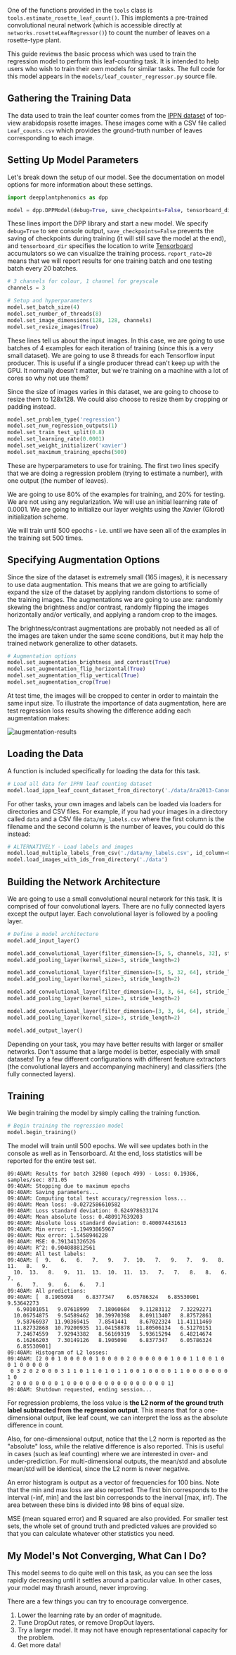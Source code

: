 One of the functions provided in the `tools` class is `tools.estimate_rosette_leaf_count()`. This implements a pre-trained convolutional neural network (which is accessible directly at `networks.rosetteLeafRegressor()`) to count the number of leaves on a rosette-type plant.

This guide reviews the basic process which was used to train the regression model to perform this leaf-counting task. It is intended to help users who wish to train their own models for similar tasks. The full code for this model appears in the `models/leaf_counter_regressor.py` source file.

## Gathering the Training Data

The data used to train the leaf counter comes from the [IPPN dataset](http://www.plant-phenotyping.org/datasets-home) of top-view arabidopsis rosette images. These images come with a CSV file called `Leaf_counts.csv` which provides the ground-truth number of leaves corresponding to each image.

## Setting Up Model Parameters

Let's break down the setup of our model. See the documentation on model options for more information about these settings.

```python
import deepplantphenomics as dpp

model = dpp.DPPModel(debug=True, save_checkpoints=False, tensorboard_dir='/home/user/tensorlogs', report_rate=20)
```

These lines import the DPP library and start a new model. We specify `debug=True` to see console output, `save_checkpoints=False` prevents the saving of checkpoints during training (it will still save the model at the end), and `tensorboard_dir` specifies the location to write [Tensorboard](https://www.tensorflow.org/how_tos/summaries_and_tensorboard/) accumulators so we can visualize the training process. `report_rate=20` means that we will report results for one training batch and one testing batch every 20 batches.

```python
# 3 channels for colour, 1 channel for greyscale
channels = 3

# Setup and hyperparameters
model.set_batch_size(4)
model.set_number_of_threads(8)
model.set_image_dimensions(128, 128, channels)
model.set_resize_images(True)
```

These lines tell us about the input images. In this case, we are going to use batches of 4 examples for each iteration of training (since this is a very small dataset). We are going to use 8 threads for each Tensorflow input producer. This is useful if a single producer thread can't keep up with the GPU. It normally doesn't matter, but we're training on a machine with a lot of cores so why not use them?

Since the size of images varies in this dataset, we are going to choose to resize them to 128x128. We could also choose to resize them by cropping or padding instead.

```python
model.set_problem_type('regression')
model.set_num_regression_outputs(1)
model.set_train_test_split(0.8)
model.set_learning_rate(0.0001)
model.set_weight_initializer('xavier')
model.set_maximum_training_epochs(500)
```

These are hyperparameters to use for training. The first two lines specify that we are doing a regression problem (trying to estimate a number), with one output (the number of leaves).

We are going to use 80% of the examples for training, and 20% for testing. We are not using any regularization. We will use an initial learning rate of 0.0001. We are going to initialize our layer weights using the Xavier (Glorot) initialization scheme.

We will train until 500 epochs - i.e. until we have seen all of the examples in the training set 500 times.

## Specifying Augmentation Options

Since the size of the dataset is extremely small (165 images), it is necessary to use data augmentation. This means that we are going to artificially expand the size of the dataset by applying random distortions to some of the training images. The augmentations we are going to use are: randomly skewing the brightness and/or contrast, randomly flipping the images horizontally and/or vertically, and applying a random crop to the images.

The brightness/contrast augmentations are probably not needed as all of the images are taken under the same scene conditions, but it may help the trained network generalize to other datasets.

```python
# Augmentation options
model.set_augmentation_brightness_and_contrast(True)
model.set_augmentation_flip_horizontal(True)
model.set_augmentation_flip_vertical(True)
model.set_augmentation_crop(True)
```

At test time, the images will be cropped to center in order to maintain the same input size. To illustrate the importance of data augmentation, here are test regression loss results showing the difference adding each augmentation makes:

![augmentation-results](./leaf-counter-augmentation.png)

## Loading the Data

A function is included specifically for loading the data for this task.

```python
# Load all data for IPPN leaf counting dataset
model.load_ippn_leaf_count_dataset_from_directory('./data/Ara2013-Canon')
```

For other tasks, your own images and labels can be loaded via loaders for directories and CSV files. For example, if you had your images in a directory called `data` and a CSV file `data/my_labels.csv` where the first column is the filename and the second column is the number of leaves, you could do this instead:

```python
# ALTERNATIVELY - Load labels and images
model.load_multiple_labels_from_csv('./data/my_labels.csv', id_column=0)
model.load_images_with_ids_from_directory('./data')
```

## Building the Network Architecture

We are going to use a small convolutional neural network for this task. It is comprised of four convolutional layers. There are no fully connected layers except the output layer. Each convolutional layer is followed by a pooling layer.

```python
# Define a model architecture
model.add_input_layer()

model.add_convolutional_layer(filter_dimension=[5, 5, channels, 32], stride_length=1, activation_function='tanh')
model.add_pooling_layer(kernel_size=3, stride_length=2)

model.add_convolutional_layer(filter_dimension=[5, 5, 32, 64], stride_length=1, activation_function='tanh')
model.add_pooling_layer(kernel_size=3, stride_length=2)

model.add_convolutional_layer(filter_dimension=[3, 3, 64, 64], stride_length=1, activation_function='tanh')
model.add_pooling_layer(kernel_size=3, stride_length=2)

model.add_convolutional_layer(filter_dimension=[3, 3, 64, 64], stride_length=1, activation_function='tanh')
model.add_pooling_layer(kernel_size=3, stride_length=2)

model.add_output_layer()
```

Depending on your task, you may have better results with larger or smaller networks. Don't assume that a large model is better, especially with small datasets! Try a few different configurations with different feature extractors (the convolutional layers and accompanying machinery) and classifiers (the fully connected layers).

## Training

We begin training the model by simply calling the training function.

```python
# Begin training the regression model
model.begin_training()
```

The model will train until 500 epochs. We will see updates both in the console as well as in Tensorboard. At the end, loss statistics will be reported for the entire test set.

```
09:40AM: Results for batch 32980 (epoch 499) - Loss: 0.19386, samples/sec: 871.05
09:40AM: Stopping due to maximum epochs
09:40AM: Saving parameters...
09:40AM: Computing total test accuracy/regression loss...
09:40AM: Mean loss: -0.0272586610582
09:40AM: Loss standard deviation: 0.624978633174
09:40AM: Mean absolute loss: 0.480917639203
09:40AM: Absolute loss standard deviation: 0.400074431613
09:40AM: Min error: -1.19493865967
09:40AM: Max error: 1.5458946228
09:40AM: MSE: 0.391341326526
09:40AM: R^2: 0.904088812561
09:40AM: All test labels:
09:40AM: [  9.   6.   6.   7.   9.   7.  10.   7.   9.   7.   9.   8.  11.   8.   9.
  10.  13.   8.   9.  11.  13.  10.  11.  13.   7.   7.   8.   8.   6.   7.
   6.   7.   9.   6.   6.   7.]
09:40AM: All predictions:
09:40AM: [  8.1905098    6.8377347    6.05786324   6.85530901   9.53642273
   6.90101051   9.07618999   7.18060684   9.11283112   7.32292271
  10.06754875   9.54589462  10.39970398   8.09113407   8.87572861
   9.58766937  11.90369415   7.8541441    8.67022324  11.41111469
  11.82732868  10.79200935  11.04158878  11.80506134   6.51270151
   7.24674559   7.92943382   8.56169319   5.93615294   6.48214674
   6.16266203   7.30149126   8.1905098    6.8377347    6.05786324
   6.85530901]
09:40AM: Histogram of L2 losses:
09:40AM: [2 0 0 1 0 0 0 0 0 1 0 0 0 0 2 0 0 0 0 0 0 1 0 0 1 1 0 0 1 0 0 1 0 0 0 0 0
 0 3 2 0 2 0 0 0 3 1 1 0 1 1 0 1 0 1 1 0 0 1 0 0 0 0 1 1 0 0 0 0 0 0 0 1 0
 2 0 0 0 0 0 0 0 1 0 0 0 0 0 0 0 0 0 0 0 0 0 0 0 0 1]
09:40AM: Shutdown requested, ending session...
```

For regression problems, the loss value is **the L2 norm of the ground truth label subtracted from the regression output**. This means that for a one-dimensional output, like leaf count, we can interpret the loss as the absolute difference in count.

Also, for one-dimensional output, notice that the L2 norm is reported as the "absolute" loss, while the relative difference is also reported. This is useful in cases (such as leaf counting) where we are interested in over- and under-prediction. For multi-dimensional outputs, the mean/std and absolute mean/std will be identical, since the L2 norm is never negative.

An error histogram is output as a vector of frequencies for 100 bins. Note that the min and max loss are also reported. The first bin corresponds to the interval (-inf, min] and the last bin corresponds to the inerval [max, inf). The area between these bins is divided into 98 bins of equal size.

MSE (mean squared error) and R squared are also provided. For smaller test sets, the whole set of ground truth and predicted values are provided so that you can calculate whatever other statistics you need.

## My Model's Not Converging, What Can I Do?

This model seems to do quite well on this task, as you can see the loss rapidly decreasing until it settles around a particular value. In other cases, your model may thrash around, never improving.

There are a few things you can try to encourage convergence.

1. Lower the learning rate by an order of magnitude.
2. Tune DropOut rates, or remove DropOut layers.
3. Try a larger model. It may not have enough representational capacity for the problem.
4. Get more data!